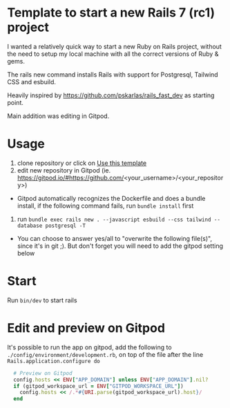 # Template to start a new Rails 7 (rc1) project
I wanted a relatively quick way to start a new Ruby on Rails project, without the need to setup my local machine with all the correct versions of Ruby & gems.

The rails new command installs Rails with support for Postgresql, Tailwind CSS and esbuild.

Heavily inspired by https://github.com/pskarlas/rails_fast_dev as starting point.

Main addition was editing in Gitpod.

# Usage
1. clone repository or click on [Use this template](https://github.com/jro7/template-rails/generate)
1. edit new repository in Gitpod (ie. https://gitpod.io/#https://github.com/<your_username>/<your_repository>)
  - Gitpod automatically recognizes the Dockerfile and does a bundle install, if the following command fails, run `bundle install` first
1. run `bundle exec rails new . --javascript esbuild --css tailwind --database postgresql -T`
  - You can choose to answer yes/all to "overwrite the following file(s)", since it's in git ;). But don't forget you will need to add the gitpod setting below


# Start
Run `bin/dev` to start rails
# Edit and preview on Gitpod
It's possible to run the app on gitpod, add the following to `./config/environment/development.rb`, on top of the file after the line `Rails.application.configure do`

```ruby
  # Preview on Gitpod
  config.hosts << ENV["APP_DOMAIN"] unless ENV["APP_DOMAIN"].nil?
  if (gitpod_workspace_url = ENV["GITPOD_WORKSPACE_URL"])
    config.hosts << /.*#{URI.parse(gitpod_workspace_url).host}/
  end

```
